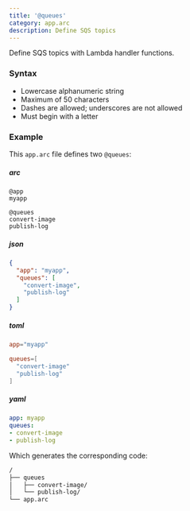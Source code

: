 ```yaml
---
title: '@queues'
category: app.arc
description: Define SQS topics
---
```


Define SQS topics with Lambda handler functions.

### Syntax

- Lowercase alphanumeric string
- Maximum of 50 characters
- Dashes are allowed; underscores are not allowed
- Must begin with a letter

### Example

This `app.arc` file defines two `@queues`:

<arc-viewer default-tab=arc>
<div slot=contents>

<arc-tab label=arc>
<h5>arc</h5>
<div slot=content>

```arc
@app
myapp

@queues
convert-image
publish-log
```
</div>
</arc-tab>

<arc-tab label=json>
<h5>json</h5>
<div slot=content>

```json
{
  "app": "myapp",
  "queues": [
    "convert-image",
    "publish-log"
  ]
}
```
</div>
</arc-tab>

<arc-tab label=toml>
<h5>toml</h5>
<div slot=content>

```toml
app="myapp"

queues=[
  "convert-image"
  "publish-log"
]
```
</div>
</arc-tab>

<arc-tab label=yaml>
<h5>yaml</h5>
<div slot=content>

```yaml
app: myapp
queues:
- convert-image
- publish-log
```
</div>
</arc-tab>

</div>
<arc-viewer>

Which generates the corresponding code:

```bash
/
├── queues
│   ├── convert-image/
│   └── publish-log/
└── app.arc
```
